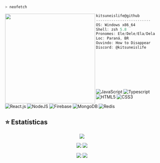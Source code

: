 ```zsh
> neofetch
```

<img align="left" src="https://ibb.co/HnSHJJ4" width="295" /> 

```csharp
kitsuneislife@github
-------------------------
OS: Windows x86_64
Shell: zsh 5.8
Pronomes: Ele/Dele/Ela/Dela
Loc: Paraná, BR
Ouvindo: How to Disappear
Discord: @kitsuneislife








```
<br>

![JavaScript](https://img.shields.io/badge/​-Javascript-323330?logo=javascript)
![Typescript](https://img.shields.io/badge/​-Typescript-3178C6?logo=typescript)
![HTML5](https://img.shields.io/badge/​-HTML5-E34F26?logo=html5)
![CSS3](https://img.shields.io/badge/​-CSS3-1572B6?logo=css3)

![React.js](https://img.shields.io/badge/​-React.js-61DAFB?logo=react)
![NodeJS](https://img.shields.io/badge/​-NodeJS-5FA04E?logo=nodedotjs)
![Firebase](https://img.shields.io/badge/​-Firebase-DD2C00?logo=firebase)
![MongoDB](https://img.shields.io/badge/​-MongoDB-47A248?logo=mongodb)
![Redis](https://img.shields.io/badge/​-Redis-FF4438?logo=redis)


## ⭐ Estatísticas

<div align="center">

![](https://github-profile-summary-cards.vercel.app/api/cards/profile-details?username=kitsuneislife&theme=dracula)

![](https://github-profile-summary-cards.vercel.app/api/cards/repos-per-language?username=kitsuneislife&theme=dracula) 
![](https://github-profile-summary-cards.vercel.app/api/cards/most-commit-language?username=kitsuneislife&theme=dracula) 

![](https://github-profile-summary-cards.vercel.app/api/cards/stats?username=kitsuneislife&theme=dracula) 
![](https://github-profile-summary-cards.vercel.app/api/cards/productive-time?username=kitsuneislife&theme=dracula) 

</div>
